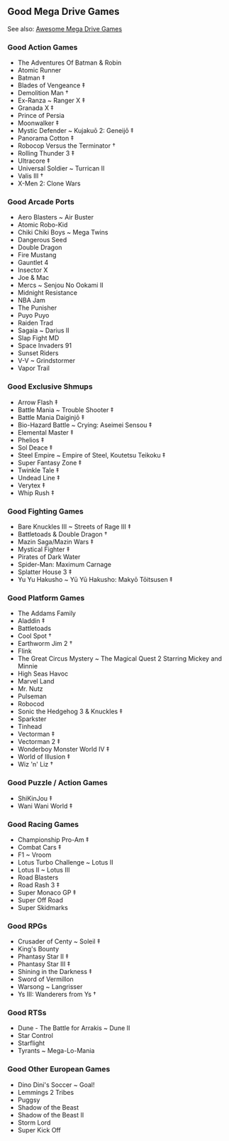 ## Good Mega Drive Games

See also: [Awesome Mega Drive Games](./README.md#awesome-mega-drive-games)


### Good Action Games

- The Adventures Of Batman & Robin
- Atomic Runner
- Batman ‡
- Blades of Vengeance ‡
- Demolition Man †
- Ex-Ranza ~ Ranger X ‡
- Granada X ‡
- Prince of Persia
- Moonwalker ‡
- Mystic Defender ~ Kujakuō 2: Geneijō ‡
- Panorama Cotton ‡
- Robocop Versus the Terminator †
- Rolling Thunder 3 ‡
- Ultracore ‡
- Universal Soldier ~ Turrican II
- Valis III †
- X-Men 2: Clone Wars

### Good Arcade Ports

- Aero Blasters ~ Air Buster
- Atomic Robo-Kid
- Chiki Chiki Boys ~ Mega Twins
- Dangerous Seed
- Double Dragon
- Fire Mustang
- Gauntlet 4
- Insector X
- Joe & Mac
- Mercs ~ Senjou No Ookami II
- Midnight Resistance
- NBA Jam
- The Punisher
- Puyo Puyo
- Raiden Trad
- Sagaia ~ Darius II
- Slap Fight MD
- Space Invaders 91
- Sunset Riders
- V-V ~ Grindstormer
- Vapor Trail

### Good Exclusive Shmups

- Arrow Flash ‡
- Battle Mania ~ Trouble Shooter ‡
- Battle Mania Daiginjō ‡
- Bio-Hazard Battle ~ Crying: Aseimei Sensou ‡
- Elemental Master ‡
- Phelios ‡
- Sol Deace ‡
- Steel Empire ~ Empire of Steel, Koutetsu Teikoku ‡
- Super Fantasy Zone ‡
- Twinkle Tale ‡
- Undead Line ‡
- Verytex ‡
- Whip Rush ‡

### Good Fighting Games

- Bare Knuckles III ~ Streets of Rage III ‡
- Battletoads & Double Dragon †
- Mazin Saga/Mazin Wars ‡
- Mystical Fighter ‡
- Pirates of Dark Water
- Spider-Man: Maximum Carnage
- Splatter House 3 ‡
- Yu Yu Hakusho ~ Yū Yū Hakusho: Makyō Tōitsusen ‡

### Good Platform Games

- The Addams Family
- Aladdin ‡
- Battletoads
- Cool Spot †
- Earthworm Jim 2 †
- Flink
- The Great Circus Mystery ~ The Magical Quest 2 Starring Mickey and Minnie
- High Seas Havoc
- Marvel Land
- Mr. Nutz
- Pulseman
- Robocod
- Sonic the Hedgehog 3 & Knuckles ‡
- Sparkster
- Tinhead
- Vectorman ‡
- Vectorman 2 ‡
- Wonderboy Monster World IV ‡
- World of Illusion ‡
- Wiz 'n' Liz †

### Good Puzzle / Action Games

- ShiKinJou ‡
- Wani Wani World ‡

### Good Racing Games

- Championship Pro-Am ‡
- Combat Cars ‡
- F1 ~ Vroom
- Lotus Turbo Challenge ~ Lotus II
- Lotus II ~ Lotus III
- Road Blasters
- Road Rash 3 ‡
- Super Monaco GP ‡
- Super Off Road
- Super Skidmarks

### Good RPGs

- Crusader of Centy ~ Soleil ‡
- King's Bounty
- Phantasy Star II ‡
- Phantasy Star III ‡
- Shining in the Darkness ‡
- Sword of Vermillon
- Warsong ~ Langrisser
- Ys III: Wanderers from Ys †

### Good RTSs

- Dune - The Battle for Arrakis ~ Dune II
- Star Control
- Starflight
- Tyrants ~ Mega-Lo-Mania

### Good Other European Games

- Dino Dini's Soccer ~ Goal!
- Lemmings 2 Tribes
- Puggsy
- Shadow of the Beast
- Shadow of the Beast II
- Storm Lord
- Super Kick Off
